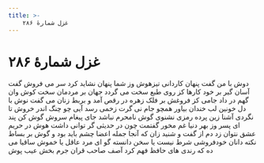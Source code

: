 ```yaml
---
title: >-
    غزل شمارهٔ ۲۸۶
---
```

# غزل شمارهٔ ۲۸۶

دوش با من گفت پنهان کاردانی تیزهوش
وز شما پنهان نشاید کرد سر می فروش
گفت آسان گیر بر خود کارها کز روی طبع
سخت می گردد جهان بر مردمان سخت کوش
وان گهم در داد جامی کز فروغش بر فلک
زهره در رقص آمد و بربط زنان می گفت نوش
با دل خونین لب خندان بیاور همچو جام
نی گرت زخمی رسد آیی چو چنگ اندر خروش
تا نگردی آشنا زین پرده رمزی نشنوی
گوش نامحرم نباشد جای پیغام سروش
گوش کن پند ای پسر وز بهر دنیا غم مخور
گفتمت چون در حدیثی گر توانی داشت هوش
در حریم عشق نتوان زد دم از گفت و شنید
زان که آنجا جمله اعضا چشم باید بود و گوش
بر بساط نکته دانان خودفروشی شرط نیست
یا سخن دانسته گو ای مرد عاقل یا خموش
ساقیا می ده که رندی های حافظ فهم کرد
آصف صاحب قران جرم بخش عیب پوش
